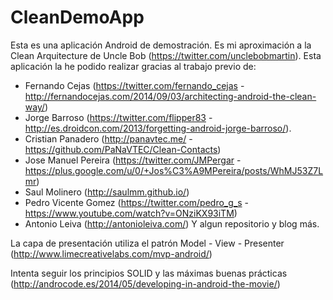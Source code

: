 # CleanDemoApp

Esta es una aplicación Android de demostración. Es mi aproximación a la Clean Arquitecture de Uncle Bob (https://twitter.com/unclebobmartin).
Esta aplicación la he podido realizar gracias al trabajo previo de:
* Fernando Cejas (https://twitter.com/fernando_cejas - http://fernandocejas.com/2014/09/03/architecting-android-the-clean-way/) 
* Jorge Barroso (https://twitter.com/flipper83 - http://es.droidcon.com/2013/forgetting-android-jorge-barroso/). 
* Cristian Panadero (http://panavtec.me/ - https://github.com/PaNaVTEC/Clean-Contacts)
* Jose Manuel Pereira (https://twitter.com/JMPergar - https://plus.google.com/u/0/+Jos%C3%A9MPereira/posts/WhMJ53Z7Lmr)
* Saul Molinero (http://saulmm.github.io/)
* Pedro Vicente Gomez (https://twitter.com/pedro_g_s - https://www.youtube.com/watch?v=ONziKX93iTM)
* Antonio Leiva (http://antonioleiva.com/)
Y algun repositorio y blog más.

La capa de presentación utiliza el patrón Model - View - Presenter (http://www.limecreativelabs.com/mvp-android/)

Intenta seguir los principios SOLID y las máximas buenas prácticas (http://androcode.es/2014/05/developing-in-android-the-movie/)
